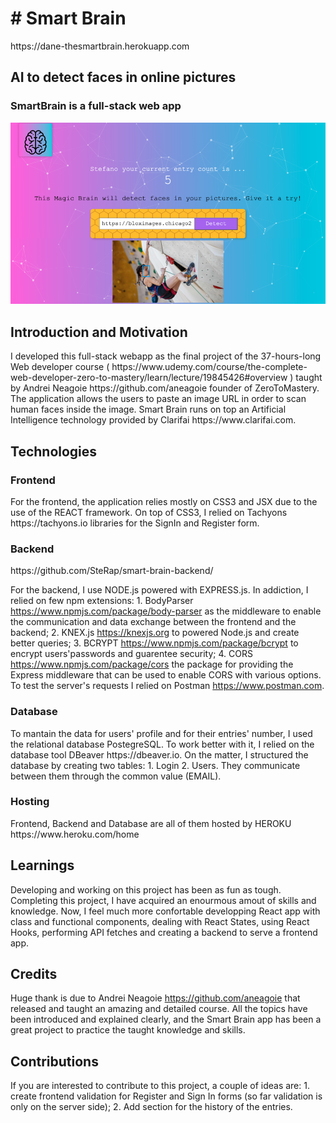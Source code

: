 <h1># Smart Brain</h1>
https://dane-thesmartbrain.herokuapp.com

<h2>AI to detect faces in online pictures </h2>
<h3>SmartBrain is a full-stack web app</h3>


![alt text](src/Media/website_preview.png)

<h2>Introduction and Motivation </h2>
I developed this full-stack webapp as the final project of the 37-hours-long Web developer course ( https://www.udemy.com/course/the-complete-web-developer-zero-to-mastery/learn/lecture/19845426#overview ) taught by Andrei Neagoie https://github.com/aneagoie founder of ZeroToMastery.
The application allows the users to paste an image URL in order to scan human faces inside the image.
Smart Brain runs on top an Artificial Intelligence technology provided by Clarifai https://www.clarifai.com. 

<h2>Technologies</h2>
<h3>Frontend</h3>
For the frontend, the application relies mostly on CSS3 and JSX due to the use of the REACT framework. 
On top of CSS3, I relied on Tachyons https://tachyons.io libraries for the SignIn and Register form.

<h3>Backend</h3>
https://github.com/SteRap/smart-brain-backend/

For the backend, I use NODE.js powered with EXPRESS.js. In addiction, I relied on few npm extensions: 1. BodyParser https://www.npmjs.com/package/body-parser as the middleware to enable the communication and data exchange between the frontend and the backend; 2. KNEX.js https://knexjs.org to powered Node.js and create better queries; 3. BCRYPT https://www.npmjs.com/package/bcrypt to encrypt users'passwords and guarentee security; 4. CORS https://www.npmjs.com/package/cors the package for providing the Express middleware that can be used to enable CORS with various options.
To test the server's requests I relied on Postman https://www.postman.com. 

<h3>Database</h3> 
To mantain the data for users' profile and for their entries' number, I used the relational database PostegreSQL. To work better with it, I relied on the database tool DBeaver https://dbeaver.io. On the matter, I structured the database by creating two tables: 1. Login 2. Users. They communicate between them through the common value (EMAIL). 

<h3>Hosting</h3>
Frontend, Backend and Database are all of them hosted by HEROKU https://www.heroku.com/home

<h2>Learnings</h2>  

Developing and working on this project has been as fun as tough. Completing this project, I have acquired an enourmous amout of skills and knowledge. Now,  I feel much more confortable developping React app with class and functional components, dealing with React States, using React Hooks, performing API fetches and creating a backend to serve a frontend app.

<h2>Credits</h2>

Huge thank is due to Andrei Neagoie https://github.com/aneagoie that released and taught an amazing and detailed course. All the topics have been introduced and explained clearly, and the Smart Brain app has been a great project to practice the taught knowledge and skills.

<h2>Contributions</h2>

If you are interested to contribute to this project, a couple of ideas are: 1. create frontend validation for Register and Sign In forms (so far validation is only on the server side); 2. Add section for the history of the entries. 

